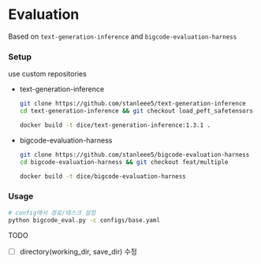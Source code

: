 # Evaluation
Based on `text-generation-inference` and `bigcode-evaluation-harness`


### Setup
use custom repositories

- text-generation-inference
  ```bash
  git clone https://github.com/stanleee5/text-generation-inference
  cd text-generation-inference && git checkout load_peft_safetensors

  docker build -t dice/text-generation-inference:1.3.1 .
  ```

- bigcode-evaluation-harness
  ```bash
  git clone https://github.com/stanleee5/bigcode-evaluation-harness
  cd bigcode-evaluation-harness && git checkout feat/multiple

  docker build -t dice/bigcode-evaluation-harness
  ```

### Usage

```bash
# config에서 경로/태스크 설정
python bigcode_eval.py -c configs/base.yaml
```

TODO
- [ ] directory(working_dir, save_dir) 수정
